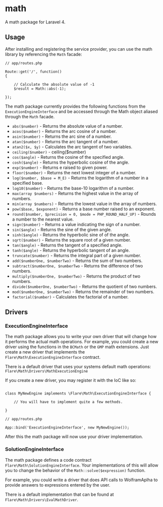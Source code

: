 # math

A math package for Laravel 4.

## Usage

After installing and registering the service provider, you can use the math library by referencing the `Math` facade:

```
// app/routes.php

Route::get('/', function()
{

	// Calculate the absolute value of -1
	$result = Math::abs(-1);

});

```

The math package currently provides the following functions from the `ExecutionEngineInterface` and be accessed through the Math object aliased through the `Math` facade.

* `abs($number)` - Returns the absolute value of a number.
* `acos($number)` - Returns the arc cosine of a number.
* `asin($number)` - Returns the arc sine of a number.
* `atan($number)` - Returns the arc tangent of a number.
* `atan2($x, $y)` - Calculates the arc tangent of two variables.
* `ceiling($number)` - ceiling($number)
* `cos($angle)` - Returns the cosine of the specified angle.
* `cosh($angle)` - Returns the hyperbolic cosine of the angle.
* `exp($number)` - Returns e raised to given power.
* `floor($number)` - Returns the next lowest integer of a number.
* `log($number, $base = M_E)` - Returns the logarithm of a number in a specified base.
* `log10($number)` - Returns the base-10 logarithm of a number.
* `max(array $numbers)` - Returns the highest value in the array of numbers.
* `min(array $numbers)` - Returns the lowest value in the array of numbers.
* `pow($base, $exponent)` - Returns a base number raised to an exponent.
* `round($number, $precision = 0, $mode = PHP_ROUND_HALF_UP)` - Rounds a number to the nearest value.
* `sign($number)` - Returns a value indicating the sign of a number.
* `sin($angle)` - Returns the sine of the given angle.
* `sinh($angle)` - Returns the hyperbolic sine of of the angle.
* `sqrt($number)` - Returns the square root of a given number.
* `tan($angle)` - Returns the tangent of a specified angle.
* `tanh($angle)` - Returns the hyperbolic tangent of an angle.
* `truncate($number)` - Returns the integral part of a given number.
* `add($numberOne, $numberTwo)` - Returns the sum of two numbers.
* `subtract($numberOne, $numberTwo` - Returns the difference of two numbers.
* `multiply($numberOne, $numberTwo)` - Returns the product of two numbers.
* `divide($numberOne, $numberTwo)` - Returns the quotient of two numbers.
* `mod($numberOne, $numberTwo)` - Returns the remainder of two numbers.
* `factorial($number)` - Calculates the factorial of a number.

## Drivers

### ExecutionEngineInterface

The math package allows you to write your own driver that will change how it performs the actual math operations. For example, you could create a new driver using the functions in the `BCMath` or the `GMP` math extensions. Just create a new driver that implements the `Flare\Math\ExecutionEngineInterface` contract.

There is a default driver that uses your systems default math operations: `Flare\Math\Drivers\MathExecutionEngine`

If you create a new driver, you may register it with the IoC like so:

```

class MyNewEngine implements \Flare\Math\ExecutionEngineInterface {
	
	// You will have to implement quite a few methods.

}

// app/routes.php

App::bind('ExecutionEngineInterface', new MyNewEngine());

```

After this the math package will now use your driver implementation.


### SolutionEngineInterface

The math package defines a code contract `Flare\Math\SolutionEngineInterface`. Your implementations of this will allow you to change the behavior of the `Math::solve($expression)` function.

For example, you could write a driver that does API calls to WolframAplha to provide answers to expressions entered by the user.

There is a default implementation that can be found at `Flare\Math\Drivers\EvalMathDriver`.